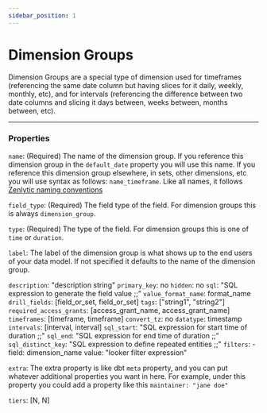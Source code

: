 ```yaml
---
sidebar_position: 1
---
```


# Dimension Groups

Dimension Groups are a special type of dimension used for timeframes (referencing the same date column but having slices for it daily, weekly, monthly, etc), and for intervals (referencing the difference between two date columns and slicing it days between, weeks between, months between, etc).

---

### Properties

`name`: (Required) The name of the dimension group. If you reference this dimension group in the `default_date` property you will use this name. If you reference this dimension group elsewhere, in sets, other dimensions, etc you will use syntax as follows: `name_timeframe`. Like all names, it follows [Zenlytic naming conventions](../_2_data_modeling.md#naming-conventions)

`field_type`: (Required) The field type of the field. For dimension groups this is always `dimension_group`.

`type`: (Required) The type of the field. For dimension groups this is one of `time` or `duration`.

`label`: The label of the dimension group is what shows up to the end users of your data model. If not specified it defaults to the name of the dimension group.

`description`: "description string"
`primary_key`: no
`hidden`: no
`sql`: "SQL expression to generate the field value ;;"
`value_format_name`: format_name
`drill_fields`: [field_or_set, field_or_set]
`tags`: ["string1", "string2"]
`required_access_grants`: [access_grant_name, access_grant_name]
`timeframes`: [timeframe, timeframe]
`convert_tz`: no
`datatype`: timestamp
`intervals`: [interval, interval]
`sql_start`: "SQL expression for start time of duration ;;"
`sql_end`: "SQL expression for end time of duration ;;"
`sql_distinct_key`: "SQL expression to define repeated entities ;;"
`filters`:
      - field: dimension_name
        value: "looker filter expression"

`extra`: The extra property is like dbt `meta` property, and you can put whatever additional properties you want in here. For example, under this property you could add a property like this `maintainer: "jane doe"`

`tiers`: [N, N]
